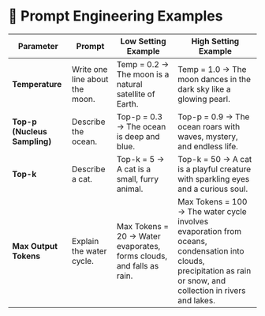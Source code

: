 # 🧠 Prompt Engineering Examples

| **Parameter** | **Prompt** | **Low Setting Example** | **High Setting Example** |
|----------------|-------------|--------------------------|---------------------------|
| **Temperature** | Write one line about the moon. | Temp = 0.2 → The moon is a natural satellite of Earth. | Temp = 1.0 → The moon dances in the dark sky like a glowing pearl. |
| **Top-p (Nucleus Sampling)** | Describe the ocean. | Top-p = 0.3 → The ocean is deep and blue. | Top-p = 0.9 → The ocean roars with waves, mystery, and endless life. |
| **Top-k** | Describe a cat. | Top-k = 5 → A cat is a small, furry animal. | Top-k = 50 → A cat is a playful creature with sparkling eyes and a curious soul. |
| **Max Output Tokens** | Explain the water cycle. | Max Tokens = 20 → Water evaporates, forms clouds, and falls as rain. | Max Tokens = 100 → The water cycle involves evaporation from oceans, condensation into clouds, precipitation as rain or snow, and collection in rivers and lakes. |
